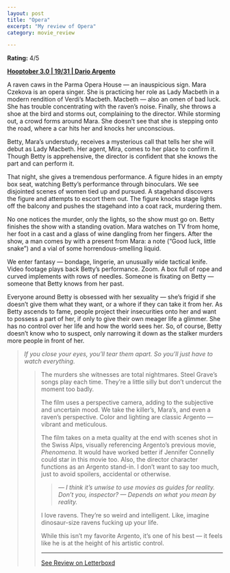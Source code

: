 ```yaml
---
layout: post
title: "Opera"
excerpt: "My review of Opera"
category: movie_review

---
```


**Rating:** 4/5

<b><a href="https://boxd.it/pRNoI/detail">Hooptober 3.0 | 19/31 | Dario Argento</a></b>

A raven caws in the Parma Opera House — an inauspicious sign. Mara Czekova is an opera singer. She is practicing her role as Lady Macbeth in a modern rendition of Verdi’s Macbeth. Macbeth — also an omen of bad luck. She has trouble concentrating with the raven’s noise. Finally, she throws a shoe at the bird and storms out, complaining to the director. While storming out, a crowd forms around Mara. She doesn’t see that she is stepping onto the road, where a car hits her and knocks her unconscious.

Betty, Mara’s understudy, receives a mysterious call that tells her she will debut as Lady Macbeth. Her agent, Mira, comes to her place to confirm it. Though Betty is apprehensive, the director is confident that she knows the part and can perform it.

That night, she gives a tremendous performance. A figure hides in an empty box seat, watching Betty’s performance through binoculars. We see disjointed scenes of women tied up and pursued. A stagehand discovers the figure and attempts to escort them out. The figure knocks stage lights off the balcony and pushes the stagehand into a coat rack, murdering them.

No one notices the murder, only the lights, so the show must go on. Betty finishes the show with a standing ovation. Mara watches on TV from home, her foot in a cast and a glass of wine dangling from her fingers. After the show, a man comes by with a present from Mara: a note (“Good luck, little snake”) and a vial of some horrendous-smelling liquid.

We enter fantasy — bondage, lingerie, an unusually wide tactical knife. Video footage plays back Betty’s performance. Zoom. A box full of rope and curved implements with rows of needles. Someone is fixating on Betty — someone that Betty knows from her past.

Everyone around Betty is obsessed with her sexuality — she’s frigid if she doesn’t give them what they want, or a whore if they can take it from her. As Betty ascends to fame, people project their insecurities onto her and want to possess a part of her, if only to give their own meager life a glimmer. She has no control over her life and how the world sees her. So, of course, Betty doesn’t know who to suspect, only narrowing it down as the stalker murders more people in front of her.

<blockquote><i>If you close your eyes, you’ll tear them apart. So you’ll just have to watch everything.</i><blockquote>

The murders she witnesses are total nightmares. Steel Grave’s songs play each time. They’re a little silly but don’t undercut the moment too badly.

The film uses a perspective camera, adding to the subjective and uncertain mood. We take the killer’s, Mara’s, and even a raven’s perspective. Color and lighting are classic Argento — vibrant and meticulous.

The film takes on a meta quality at the end with scenes shot in the Swiss Alps, visually referencing Argento’s previous movie, <i>Phenomena</i>. It would have worked better if Jennifer Connelly could star in this movie too. Also, the director character functions as an Argento stand-in. I don’t want to say too much, just to avoid spoilers, accidental or otherwise.

<blockquote><i>— I think it’s unwise to use movies as guides for reality. Don’t you, inspector?
— Depends on what you mean by reality.</i></blockquote>

I love ravens. They’re so weird and intelligent. Like, imagine dinosaur-size ravens fucking up your life.

While this isn’t my favorite Argento, it’s one of his best — it feels like he is at the height of his artistic control.

<hr>

[See Review on Letterboxd](https://boxd.it/6IlQ6r)
